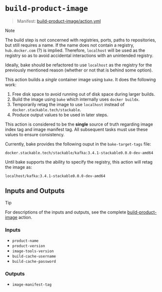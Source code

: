 # `build-product-image`

> Manifest: [build-product-image/action.yml][build-product-image]

<!-- markdownlint-disable-next-line MD028 -->
> [!NOTE]
> The build step is not concerned with registries, ports, paths to repositories, but still requires
> a name. If the name does not contain a registry, `hub.docker.com` (?) is implied. Therefore,
> `localhost` will be used as the registry so as to avoid accidental interactions with an unintended
> registry.
>
> Ideally, bake should be refactored to use `localhost` as the registry for the previously mentioned
> reason (whether or not that is behind some option).

This action builds a *single* container image using `bake`. It does the following work:

1. Free disk space to avoid running out of disk space during larger builds.
2. Build the image using `bake` which internally uses `docker buildx`.
3. Temporarily retag the image to use `localhost` instead of `docker.stackable.tech/stackable`.
4. Produce output values to be used in later steps.

This action is considered to be the **single** source of truth regarding image index tag and image
manifest tag. All subsequent tasks must use these values to ensure consistency.

Currently, bake provides the following ouput in the `bake-target-tags` file:

```plain
docker.stackable.tech/stackable/kafka:3.4.1-stackable0.0.0-dev-amd64
```

Until bake supports the ability to specify the registry, this action will retag the image as:

```plain
localhost/kafka:3.4.1-stackable0.0.0-dev-amd64
```

## Inputs and Outputs

> [!TIP]
> For descriptions of the inputs and outputs, see the complete [build-product-image] action.

### Inputs

- `product-name`
- `product-version`
- `image-tools-version`
- `build-cache-username`
- `build-cache-password`

### Outputs

- `image-manifest-tag`

[build-product-image]: ./action.yml

